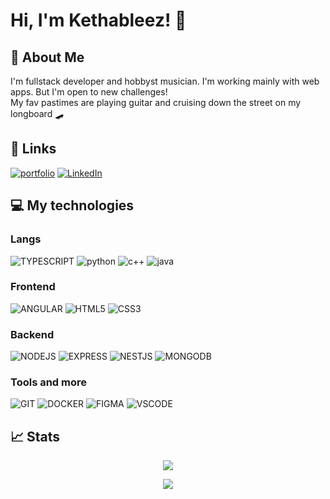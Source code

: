 # Hi, I'm Kethableez! 👋


## 🚀 About Me
I'm  fullstack developer and hobbyst musician. I'm working mainly with web apps. But I'm open to new challenges!  
My fav pastimes are playing guitar and cruising down the street on my longboard 🛹


## 🔗 Links
[![portfolio](https://img.shields.io/badge/portfolio-000?style=for-the-badge&logo=github&logoColor=white)](https://kethableez.github.io/Portfolio/landing)
[![LinkedIn](https://img.shields.io/badge/LinkedIn-007ACC?style=for-the-badge&logo=linkedIN&logoColor=white)](https://www.linkedin.com/in/amadeusz-janiszyn/)


## 💻 My technologies
### Langs
![TYPESCRIPT](https://img.shields.io/badge/TYPESCRIPT-007ACC?style=for-the-badge&logo=typescript&logoColor=white)
![python](https://img.shields.io/badge/python-356A97?style=for-the-badge&logo=python&logoColor=white)
![c++](https://img.shields.io/badge/c++-00427E?style=for-the-badge&logo=cplusplus&logoColor=white)
![java](https://img.shields.io/badge/java-E30000?style=for-the-badge&logo=java&logoColor=white)
### Frontend 
![ANGULAR](https://img.shields.io/badge/Angular-C3002F?style=for-the-badge&logo=angular&logoColor=white)
![HTML5](https://img.shields.io/badge/HTML5-E4603E?style=for-the-badge&logo=html5&logoColor=white)
![CSS3](https://img.shields.io/badge/CSS3-114267?style=for-the-badge&logo=css3&logoColor=white)  
### Backend
![NODEJS](https://img.shields.io/badge/Node.js-428639?style=for-the-badge&logo=nodedotjs&logoColor=white)
![EXPRESS](https://img.shields.io/badge/EXPRESS-0D1117?style=for-the-badge&logo=express&logoColor=white)
![NESTJS](https://img.shields.io/badge/nestjs-E0234E?style=for-the-badge&logo=nestjs&logoColor=white)
![MONGODB](https://img.shields.io/badge/mongoDB-428639?style=for-the-badge&logo=mongodb&logoColor=white)  
### Tools and more
![GIT](https://img.shields.io/badge/GIT-F03C2E?style=for-the-badge&logo=git&logoColor=white)
![DOCKER](https://img.shields.io/badge/DOCKER-28B8EB?style=for-the-badge&logo=docker&logoColor=white)
![FIGMA](https://img.shields.io/badge/figma-0AC97F?style=for-the-badge&logo=figma&logoColor=white)
![VSCODE](https://img.shields.io/badge/VS_Code-2C9DE8?style=for-the-badge&logo=visualstudiocode&logoColor=white)


## 📈 Stats
<p align="center">
  <img src="https://github-readme-stats.vercel.app/api/top-langs/?username=Kethableez&layout=compact&theme=tokyonight&hide=tex,css" />
</p>
<p align="center">
  <img src="https://github-readme-stats.vercel.app/api?username=Kethableez&show_icons=true&theme=tokyonight&line_height=20" />
</p>
